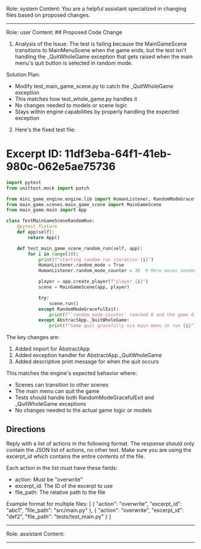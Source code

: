 Role: system
Content: You are a helpful assistant specialized in changing files based on proposed changes.
__________________
Role: user
Content: ## Proposed Code Change
1. Analysis of the Issue:
The test is failing because the MainGameScene transitions to MainMenuScene when the game ends, but the test isn't handling the _QuitWholeGame exception that gets raised when the main menu's quit button is selected in random mode.

Solution Plan:
- Modify test_main_game_scene.py to catch the _QuitWholeGame exception
- This matches how test_whole_game.py handles it
- No changes needed to models or scene logic
- Stays within engine capabilities by properly handling the expected exception

2. Here's the fixed test file:

# Excerpt ID: 11df3eba-64f1-41eb-980c-062e5ae75736
```python main_game/tests/test_main_game_scene.py
import pytest
from unittest.mock import patch

from mini_game_engine.engine.lib import HumanListener, RandomModeGracefulExit, AbstractApp
from main_game.scenes.main_game_scene import MainGameScene
from main_game.main import App

class TestMainGameSceneRandomRun:
    @pytest.fixture
    def app(self):
        return App()

    def test_main_game_scene_random_run(self, app):
        for i in range(10):
            print(f"starting random run iteration {i}")
            HumanListener.random_mode = True
            HumanListener.random_mode_counter = 30  # More moves needed for complex battle scene

            player = app.create_player(f"player_{i}")
            scene = MainGameScene(app, player)

            try:
                scene.run()
            except RandomModeGracefulExit:
                print(f"`random_mode_counter` reached 0 and the game did not crash. Ending run {i} gracefully")
            except AbstractApp._QuitWholeGame:
                print(f"Game quit gracefully via main menu in run {i}")
```

The key changes are:
1. Added import for AbstractApp
2. Added exception handler for AbstractApp._QuitWholeGame
3. Added descriptive print message for when the quit occurs

This matches the engine's expected behavior where:
- Scenes can transition to other scenes
- The main menu can quit the game
- Tests should handle both RandomModeGracefulExit and _QuitWholeGame exceptions
- No changes needed to the actual game logic or models

## Directions
Reply with a list of actions in the following format. The response should only contain the JSON list of actions, no other text.
Make sure you are using the excerpt_id which contains the entire contents of the file.

Each action in the list must have these fields:
- action: Must be "overwrite"
- excerpt_id: The ID of the excerpt to use
- file_path: The relative path to the file

Example format for multiple files:
[
    {
        "action": "overwrite",
        "excerpt_id": "abc1",
        "file_path": "src/main.py"
    },
    {
        "action": "overwrite",
        "excerpt_id": "def2",
        "file_path": "tests/test_main.py"
    }
]
__________________
Role: assistant
Content: 
__________________
